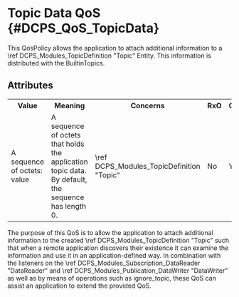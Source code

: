 Topic Data QoS              {#DCPS_QoS_TopicData}
==============

This QosPolicy allows the application to attach additional information to a  \ref DCPS_Modules_TopicDefinition "Topic"
Entity. This information is distributed with the BuiltinTopics.

Attributes
----------
<table>
    <tr>
        <th>Value</th>
        <th>Meaning</th>
        <th>Concerns</th>
        <th>RxO</th>
        <th>Changeable</th>
    </tr>
    <tr>
        <td>
            A sequence of octets:<br/>
            value
        </td>
        <td>
            A sequence of octets that holds the application topic data. By default, the sequence has length 0.
        </td>
        <td>
             \ref DCPS_Modules_TopicDefinition "Topic"
        </td>
        <td>No</td>
        <td>Yes</td>
    </tr>
</table>

The purpose of this QoS is to allow the application to attach additional information to the created  \ref DCPS_Modules_TopicDefinition "Topic" such that when a remote application discovers their existence it can examine the information and use it in an application-defined way. In combination with the listeners on the \ref DCPS_Modules_Subscription_DataReader "DataReader" and \ref DCPS_Modules_Publication_DataWriter "DataWriter" as well as by means of operations such as ignore_topic, these QoS can assist an application to extend the provided QoS.
